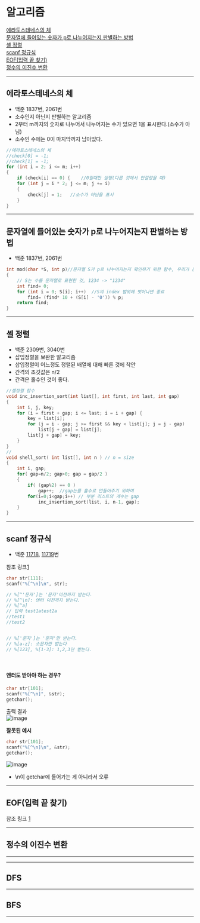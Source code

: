 #  알고리즘  

[에라토스테네스의 체](#에라토스테네스의-체)  
[문자열에 들어있는 숫자가 p로 나누어지는지 판별하는 방법](#문자열에-들어있는-숫자가-p로-나누어지는지-판별하는-방법)  
[셸 정렬](#셸-정렬)  
[scanf 정규식](#scanf-정규식)  
[EOF(입력 끝 찾기)](#eof입력-끝-찾기)  
[정수의 이진수 변환](#정수의-이진수-변환)

---
## 에라토스테네스의 체
- 백준 1837번, 2061번
- 소수인지 아닌지 판별하는 알고리즘
- 2부터 m까지의 숫자로 나누어서 나누어지는 수가 있으면 1을 표시한다.(소수가 아님)
- 소수인 수에는 0이 마지막까지 남아있다.

```C
//에라토스테네스의 체
//check[0] = -1;
//check[1] = -1;
for (int i = 2; i <= m; i++)
{
	if (check[i] == 0) {	//0일때만 실행(다른 것에서 안걸렸을 때)
	for (int j = i * 2; j <= m; j += i)
	{
		check[j] = 1;	//소수가 아님을 표시
	}
}
  ```
---
## 문자열에 들어있는 숫자가 p로 나누어지는지 판별하는 방법
- 백준 1837번, 2061번
```C
int mod(char *S, int p)//문자열 S가 p로 나누어지는지 확인하기 위한 함수, 우리가 큰 수 나눗셈 할때 하는 방식과 같음.
{
	// S는 수를 문자열로 표현한 것, 1234 -> "1234"
	int find= 0;
	for (int i = 0; S[i]; i++)	//S의 index 범위에 벗어나면 종료
		find= (find* 10 + (S[i] - '0')) % p;
	return find;
}
```
---
## 셸 정렬
- 백준 2309번, 3040번
- 삽입정렬을 보완한 알고리즘
- 삽입정렬이 어느정도 정렬된 배열에 대해 빠른 것에 착안
- 간격의 초깃값은 n/2
- 간격은 홀수인 것이 좋다.
```C
//셸정렬 함수
void inc_insertion_sort(int list[], int first, int last, int gap)
{
	int i, j, key;
	for (i = first + gap; i <= last; i = i + gap) {
		key = list[i];
		for (j = i - gap; j >= first && key < list[j]; j = j - gap)
			list[j + gap] = list[j];
		list[j + gap] = key;
	}
}
//
void shell_sort( int list[], int n ) // n = size
{
	int i, gap;
	for( gap=n/2; gap>0; gap = gap/2 )
	{
		if( (gap%2) == 0 )
			gap++;	//gap는를 홀수로 만들어주기 위하여
		for(i=0;i<gap;i++) // 부분 리스트의 개수는 gap
			inc_insertion_sort(list, i, n-1, gap);
	}
}
```
---
## scanf 정규식
- 백준 [11718](https://github.com/minji-o-j/C/blob/master/BaekJoon/11718/11718_%EA%B7%B8%EB%8C%80%EB%A1%9C%20%EC%B6%9C%EB%A0%A5%ED%95%98%EA%B8%B0.cpp), [11719](https://github.com/minji-o-j/C/blob/master/BaekJoon/11719/11719_%EA%B7%B8%EB%8C%80%EB%A1%9C%20%EC%B6%9C%EB%A0%A5%ED%95%98%EA%B8%B0%202.cpp)번

참조 링크[1](https://m.blog.naver.com/PostView.nhn?blogId=chhh92&logNo=70189102097&proxyReferer=http%3A%2F%2Fwww.google.com%2Furl%3Fsa%3Dt%26rct%3Dj%26q%3D%26esrc%3Ds%26source%3Dweb%26cd%3D1%26ved%3D2ahUKEwjTxqz3v6HoAhXaMd4KHQPtBbcQFjAAegQIBRAB%26url%3Dhttp%253A%252F%252Fm.blog.naver.com%252Fchhh92%252F70189102097%26usg%3DAOvVaw0dtE-h047yk3CKMbNE-2zc)  
```C
char str[111];
scanf("%[^\n]\n", str);

// %[^'문자']는 '문자'이전까지 받는다.
// %[^\n]: 엔터 이전까지 받는다.
// %[^a]
// 입력 test1atest2a
//test1
//test2


// %['문자']는 '문자'만 받는다.
// %[a-z]: 소문자만 받는다
// %[123], %[1-3]: 1,2,3만 받는다.

```
<br>

#### 엔터도 받아야 하는 경우?


```C
char str[101];
scanf("%[^\n]", &str);
getchar();
```  
출력 결과  
![image](https://user-images.githubusercontent.com/45448731/76843735-8df4fe00-687f-11ea-99bc-ae896c8c5f88.png)

__잘못된 예시__
```C
char str[101];
scanf("%[^\n]\n", &str);
getchar();
```
![image](https://user-images.githubusercontent.com/45448731/76844185-491d9700-6880-11ea-92d7-7fc2abf8dacc.png)  
- \n이 getchar에 들어가는 게 아니라서 오류

---
## EOF(입력 끝 찾기)
참조 링크 [1](https://m.blog.naver.com/PostView.nhn?blogId=tipsware&logNo=221315155895&proxyReferer=http%3A%2F%2Fwww.google.com%2Furl%3Fsa%3Dt%26rct%3Dj%26q%3D%26esrc%3Ds%26source%3Dweb%26cd%3D1%26ved%3D2ahUKEwju8omru6HoAhXXPXAKHeY9An0QFjAAegQIBxAB%26url%3Dhttp%253A%252F%252Fm.blog.naver.com%252Ftipsware%252F221315155895%26usg%3DAOvVaw1y3Yp28tEEyZUuvQjCdcFf)

---
## 정수의 이진수 변환
---
---
## DFS
---
## BFS
---
